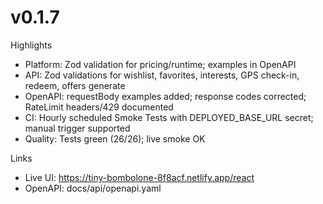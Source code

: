 # v0.1.7 
 
Highlights 
- Platform: Zod validation for pricing/runtime; examples in OpenAPI 
- API: Zod validations for wishlist, favorites, interests, GPS check-in, redeem, offers generate 
- OpenAPI: requestBody examples added; response codes corrected; RateLimit headers/429 documented 
- CI: Hourly scheduled Smoke Tests with DEPLOYED_BASE_URL secret; manual trigger supported 
- Quality: Tests green (26/26); live smoke OK 
 
Links 
- Live UI: https://tiny-bombolone-8f8acf.netlify.app/react 
- OpenAPI: docs/api/openapi.yaml
